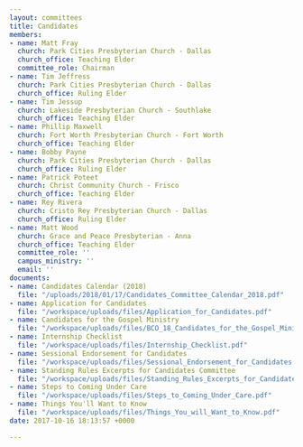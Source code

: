 ```yaml
---
layout: committees
title: Candidates
members:
- name: Matt Fray
  church: Park Cities Presbyterian Church - Dallas
  church_office: Teaching Elder
  committee_role: Chairman
- name: Tim Jeffress
  church: Park Cities Presbyterian Church - Dallas
  church_office: Ruling Elder
- name: Tim Jessup
  church: Lakeside Presbyterian Church - Southlake
  church_office: Teaching Elder
- name: Phillip Maxwell
  church: Fort Worth Presbyterian Church - Fort Worth
  church_office: Teaching Elder
- name: Bobby Payne
  church: Park Cities Presbyterian Church - Dallas
  church_office: Ruling Elder
- name: Patrick Poteet
  church: Christ Community Church - Frisco
  church_office: Teaching Elder
- name: Rey Rivera
  church: Cristo Rey Presbyterian Church - Dallas
  church_office: Ruling Elder
- name: Matt Wood
  church: Grace and Peace Presbyterian - Anna
  church_office: Teaching Elder
  committee_role: ''
  campus_ministry: ''
  email: ''
documents:
- name: Candidates Calendar (2018)
  file: "/uploads/2018/01/17/Candidates_Committee_Calendar_2018.pdf"
- name: Application for Candidates
  file: "/workspace/uploads/files/Application_for_Candidates.pdf"
- name: Candidates for the Gospel Ministry
  file: "/workspace/uploads/files/BCO_18_Candidates_for_the_Gospel_Ministry.pdf"
- name: Internship Checklist
  file: "/workspace/uploads/files/Internship_Checklist.pdf"
- name: Sessional Endorsement for Candidates
  file: "/workspace/uploads/files/Sessional_Endorsement_for_Candidates.pdf"
- name: Standing Rules Excerpts for Candidates Committee
  file: "/workspace/uploads/files/Standing_Rules_Excerpts_for_Candidates_Committee.pdf"
- name: Steps to Coming Under Care
  file: "/workspace/uploads/files/Steps_to_Coming_Under_Care.pdf"
- name: Things You'll Want to Know
  file: "/workspace/uploads/files/Things_You_will_Want_to_Know.pdf"
date: 2017-10-16 18:13:57 +0000

---
```

